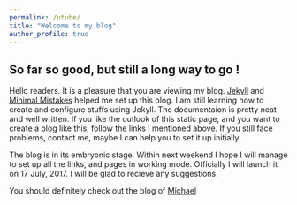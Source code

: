 ```yaml
---
permalink: /utube/
title: "Welcome to my blog"
author_profile: true
---
```




## So far so good, but still a long way to go !

Hello readers. It is a pleasure that you are viewing my blog. [Jekyll](http://jekyllrb.com/) and [Minimal Mistakes](https://mmistakes.github.io/minimal-mistakes/) helped me set up this blog. I am still learning how to create and configure stuffs using Jekyll. The documentaion is pretty neat and well written. If you like the outlook of this static page, and you want to create a blog like this, follow the links I mentioned above. If you still face problems, contact me, maybe I can help you to set it up initially.

The blog is in its embryonic stage. Within next weekend I hope I will manage to set up all the links, and pages in working mode. Officially I will launch it on 17 July, 2017. I will be glad to recieve any suggestions.

You should definitely check out the blog of [Michael](https://mademistakes.com/)
